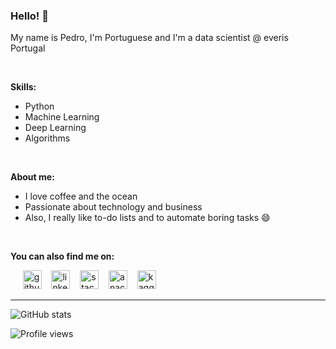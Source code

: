 ### Hello! 👋

My name is Pedro, I'm Portuguese and I'm a data scientist @ everis Portugal

<br>

__Skills:__ 
  - Python
  - Machine Learning
  - Deep Learning
  - Algorithms

<br>

__About me:__
  - I love coffee and the ocean
  - Passionate about technology and business
  - Also, I really like to-do lists and to automate boring tasks 😄
 
<br>

__You can also find me on:__

&nbsp;&nbsp;&nbsp;&nbsp; 
[<img src='https://cdn.jsdelivr.net/npm/simple-icons@3.0.1/icons/github.svg' alt='github' height='30'>](https://github.com/pedromlsreis)
&nbsp;&nbsp;
[<img src='https://cdn.jsdelivr.net/npm/simple-icons@3.0.1/icons/linkedin.svg' alt='linkedin' height='30'>](https://www.linkedin.com/in/pedrom-reis/)
&nbsp;&nbsp;
[<img src='https://cdn.jsdelivr.net/npm/simple-icons@3.0.1/icons/stackoverflow.svg' alt='stackoverflow' height='30'>](https://stackoverflow.com/users/8406700)
&nbsp;&nbsp;
[<img src='https://cdn.jsdelivr.net/npm/simple-icons@3.0.1/icons/anaconda.svg' alt='anaconda' height='30'>](pedromlsreis)
&nbsp;&nbsp;
[<img src='https://cdn.jsdelivr.net/npm/simple-icons@3.0.1/icons/kaggle.svg' alt='kaggle' height='30'>](https://www.kaggle.com/pedromlsreis)  

___

![GitHub stats](https://github-readme-stats.vercel.app/api?username=pedromlsreis&show_icons=true)

![Profile views](https://gpvc.arturio.dev/pedromlsreis)  


<!--
**pedromlsreis/pedromlsreis** is a ✨ _special_ ✨ repository because its `README.md` (this file) appears on your GitHub profile.

Here are some ideas to get you started:

- 🔭 I’m currently working on ...
- 🌱 I’m currently learning ...
- 👯 I’m looking to collaborate on ...
- 🤔 I’m looking for help with ...
- 💬 Ask me about ...
- 📫 How to reach me: ...
- 😄 Pronouns: ...
- ⚡ Fun fact: ...
-->
